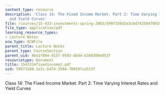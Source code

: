```yaml
---
content_type: resource
description: 'Class 14: The Fixed Income Market. Part 2: Time Varying Interest Rates
  and Yield Curves'
file: /courses/15-433-investments-spring-2003/5997158d2e3cbd743504709197ca513f_1543314fixedincome2.pdf
file_type: application/pdf
learning_resource_types:
- Lecture Notes
ocw_type: OCWFile
parent_title: Lecture Notes
parent_type: CourseSection
parent_uid: 4be1f884-d157-9503-db44-b340309e0537
resourcetype: Document
title: 1543314fixedincome2.pdf
uid: 5997158d-2e3c-bd74-3504-709197ca513f
---
```

Class 14: The Fixed Income Market. Part 2: Time Varying Interest Rates and Yield Curves

